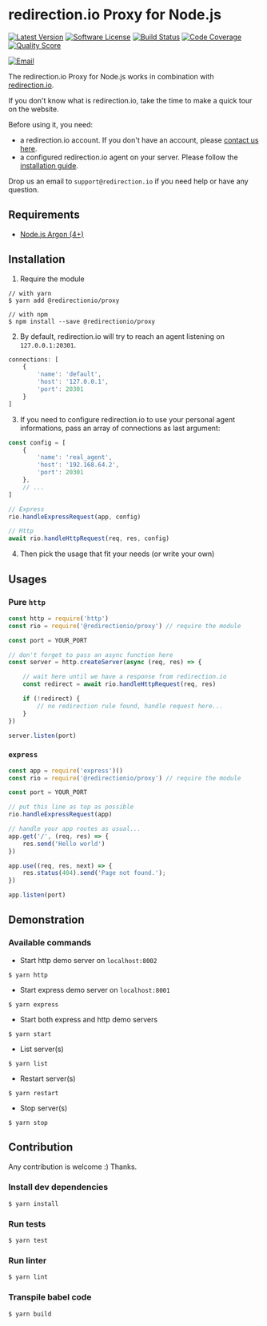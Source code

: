 # redirection.io Proxy for Node.js

[![Latest Version](https://img.shields.io/github/release/redirectionio/proxy-nodejs.svg)](https://github.com/redirectionio/proxy-nodejs)
[![Software License](https://img.shields.io/badge/license-MIT-brightgreen.svg)](LICENSE)
[![Build Status](https://img.shields.io/travis/redirectionio/proxy-nodejs/master.svg)](https://travis-ci.org/redirectionio/proxy-nodejs)
[![Code Coverage](https://img.shields.io/scrutinizer/coverage/g/redirectionio/proxy-nodejs.svg)](https://scrutinizer-ci.com/g/redirectionio/proxy-nodejs)
[![Quality Score](https://img.shields.io/scrutinizer/g/redirectionio/proxy-nodejs.svg)](https://scrutinizer-ci.com/g/redirectionio/proxy-nodejs)

[![Email](https://img.shields.io/badge/email-support@redirection.io-blue.svg)](mailto:support@redirection.io)

The redirection.io Proxy for Node.js works in combination with [redirection.io](https://redirection.io).

If you don't know what is redirection.io, take the time to make a quick tour on the website.

Before using it, you need:
- a redirection.io account. If you don't have an account, please [contact us here](https://redirection.io/contact-us).
- a configured redirection.io agent on your server. Please follow the [installation guide](https://redirection.io/documentation/developer-documentation/installation-of-the-agent).

Drop us an email to `support@redirection.io` if you need help or have any question.

## Requirements

- [Node.js Argon (4+)](https://nodejs.org)

## Installation

1. Require the module

```console
// with yarn
$ yarn add @redirectionio/proxy

// with npm
$ npm install --save @redirectionio/proxy
```

2. By default, redirection.io will try to reach an agent listening on `127.0.0.1:20301`.
```js
connections: [
    {
        'name': 'default',
        'host': '127.0.0.1',
        'port': 20301
    }
]
```

3. If you need to configure redirection.io to use your personal agent informations, pass an array of connections as last argument:
```js
const config = [
    {
        'name': 'real_agent',
        'host': '192.168.64.2',
        'port': 20301
    },
    // ...
]

// Express
rio.handleExpressRequest(app, config)

// Http
await rio.handleHttpRequest(req, res, config)
```

4. Then pick the usage that fit your needs (or write your own)

## Usages

### Pure `http`

```js
const http = require('http')
const rio = require('@redirectionio/proxy') // require the module

const port = YOUR_PORT

// don't forget to pass an async function here
const server = http.createServer(async (req, res) => {

    // wait here until we have a response from redirection.io
    const redirect = await rio.handleHttpRequest(req, res)

    if (!redirect) {
        // no redirection rule found, handle request here...
    }
})

server.listen(port)
```

### `express`

```js
const app = require('express')()
const rio = require('@redirectionio/proxy') // require the module

const port = YOUR_PORT

// put this line as top as possible
rio.handleExpressRequest(app)

// handle your app routes as usual...
app.get('/', (req, res) => {
    res.send('Hello world')
})

app.use((req, res, next) => {
    res.status(404).send('Page not found.');
})

app.listen(port)
```

## Demonstration

### Available commands

- Start http demo server on `localhost:8002`
```console
$ yarn http
```

- Start express demo server on `localhost:8001`
```console
$ yarn express
```

- Start both express and http demo servers
```console
$ yarn start
```

- List server(s)
```console
$ yarn list
```

- Restart server(s)
```console
$ yarn restart
```

- Stop server(s)
```console
$ yarn stop
```

## Contribution

Any contribution is welcome :) Thanks.

### Install dev dependencies

```console
$ yarn install
```

### Run tests

```console
$ yarn test
```

### Run linter

```console
$ yarn lint
```

### Transpile babel code

```console
$ yarn build
```
